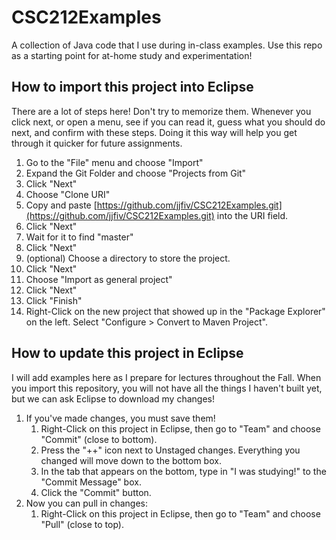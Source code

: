 # CSC212Examples
A collection of Java code that I use during in-class examples. Use this repo as a starting point for at-home study and experimentation!

## How to import this project into Eclipse

There are a lot of steps here! Don't try to memorize them. Whenever you click next, or open a menu, see if you can read it, guess what you should do next, and confirm with these steps. Doing it this way will help you get through it quicker for future assignments.

1. Go to the "File" menu and choose "Import"
2. Expand the Git Folder and choose "Projects from Git"
3. Click "Next"
4. Choose "Clone URI"
5. Copy and paste [https://github.com/jjfiv/CSC212Examples.git](https://github.com/jjfiv/CSC212Examples.git) into the URI field.
6. Click "Next"
7. Wait for it to find "master"
8. Click "Next"
9. (optional) Choose a directory to store the project.
10. Click "Next"
11. Choose "Import as general project"
12. Click "Next"
13. Click "Finish"
14. Right-Click on the new project that showed up in the "Package Explorer" on the left. Select "Configure > Convert to Maven Project".

## How to update this project in Eclipse

I will add examples here as I prepare for lectures throughout the Fall. When you import this repository, you will not have all the things I haven't built yet, but we can ask Eclipse to download my changes!

1. If you've made changes, you must save them!
    1. Right-Click on this project in Eclipse, then go to "Team" and choose "Commit" (close to bottom).
    2. Press the "++" icon next to Unstaged changes. Everything you changed will move down to the bottom box.
    2. In the tab that appears on the bottom, type in "I was studying!" to the "Commit Message" box.
    3. Click the "Commit" button.
2. Now you can pull in changes:
    1. Right-Click on this project in Eclipse, then go to "Team" and choose "Pull" (close to top).
